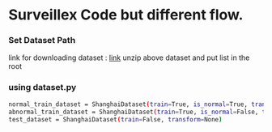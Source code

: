 # Surveillex Code but different flow.


### Set Dataset Path

link for downloading dataset : [link](https://drive.google.com/file/d/1ayZAy70DXMXg7c0wv8wH_V9cxuMa7ZYK/view?usp=sharing)
unzip above dataset and put list in the root

### using dataset.py

```bash
normal_train_dataset = ShanghaiDataset(train=True, is_normal=True, transform=None)
abnormal_train_dataset = ShanghaiDataset(train=True, is_normal=False, transform=None)
test_dataset = ShanghaiDataset(train=False, transform=None)
```
